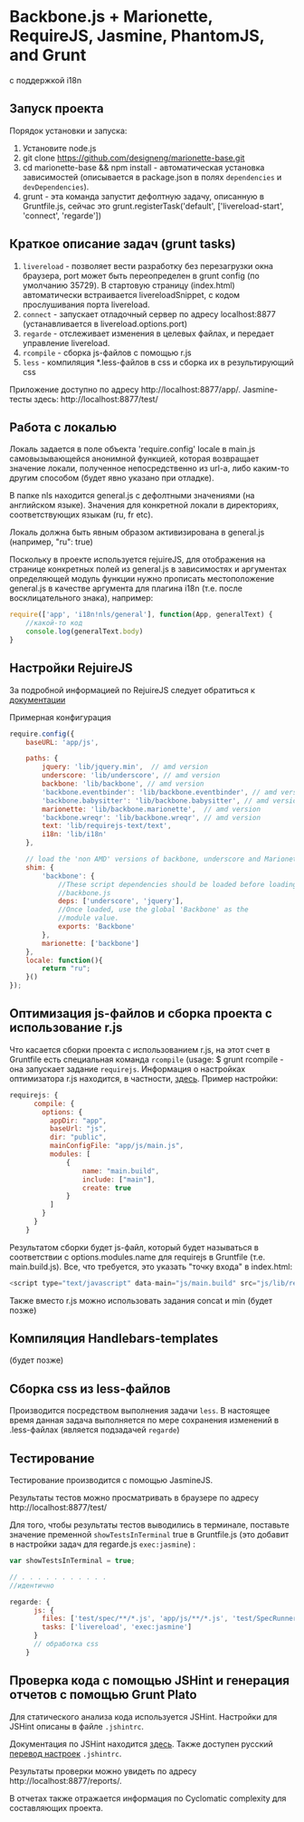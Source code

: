 # Backbone.js + Marionette, RequireJS, Jasmine, PhantomJS, and Grunt

с поддержкой i18n

## Запуск проекта

Порядок установки и запуска:

1. Установите node.js
2. git clone https://github.com/designeng/marionette-base.git
3. cd marionette-base && npm install - автоматическая установка зависимостей (описывается в package.json в полях `dependencies` и `devDependencies`).
4. grunt   - эта команда запустит дефолтную задачу, описанную в Gruntfile.js, сейчас это grunt.registerTask('default', ['livereload-start', 'connect', 'regarde'])

## Краткое описание задач (grunt tasks)

1. `livereload` - позволяет вести разработку без перезагрузки окна браузера, port может быть переопределен в grunt config (по умолчанию 35729). В стартовую страницу (index.html) автоматически встраивается livereloadSnippet, с кодом прослушивания порта livereload.
2. `connect` - запускает отладочный сервер по адресу localhost:8877 (устанавливается в livereload.options.port)
3. `regarde` - отслеживает изменения в целевых файлах, и передает управление livereload.
4. `rcompile` - сборка js-файлов с помощью r.js
5. `less` - компиляция *.less-файлов в css и сборка их в результирующий css

Приложение доступно по адресу http://localhost:8877/app/. Jasmine-тесты здесь: http://localhost:8877/test/

## Работа с локалью

Локаль задается в поле объекта 'require.config' locale в main.js самовызывающейся анонимной функцией, которая возвращает значение локали, полученное непосредственно из url-а, либо каким-то другим способом (будет явно указано при отладке).

В папке nls находится general.js с дефолтными значениями (на английском языке). Значения для конкретной локали в директориях, соответствующих языкам (ru, fr etc).

Локаль должна быть явным образом активизирована в general.js (например, "ru": true)

Поскольку в проекте используется rejuireJS, для отображения на странице конкретных полей из general.js в зависимостях и аргументах определяющей модуль функции
нужно прописать местоположение general.js в качестве аргумента для плагина i18n (т.е. после восклицательного знака), например:

```js
require(['app', 'i18n!nls/general'], function(App, generalText) {
	//какой-то код
	console.log(generalText.body)
}
```

## Настройки RejuireJS

За подробной информацией по RejuireJS следует обратиться к [документации](http://requirejs.org/docs/api.html)

Примерная конфигурация

```js
require.config({
    baseURL: 'app/js',

    paths: {
        jquery: 'lib/jquery.min',  // amd version
        underscore: 'lib/underscore', // amd version
        backbone: 'lib/backbone', // amd version        
        'backbone.eventbinder': 'lib/backbone.eventbinder', // amd version
        'backbone.babysitter': 'lib/backbone.babysitter', // amd version
        marionette: 'lib/backbone.marionette',  // amd version
        'backbone.wreqr': 'lib/backbone.wreqr', // amd version
        text: 'lib/requirejs-text/text',
        i18n: 'lib/i18n'
    },

    // load the 'non AMD' versions of backbone, underscore and Marionette
    shim: {        
        'backbone': {
            //These script dependencies should be loaded before loading
            //backbone.js
            deps: ['underscore', 'jquery'],
            //Once loaded, use the global 'Backbone' as the
            //module value.
            exports: 'Backbone'
        },
        marionette: ['backbone']
    },
    locale: function(){
        return "ru";
    }()
});
```

## Оптимизация js-файлов и сборка проекта с использование r.js

Что касается сборки проекта с использованием r.js, на этот счет в Gruntfile есть специальная команда `rcompile` (usage: $ grunt rcompile - она запускает задание
`requirejs`. Информация о настройках оптимизатора r.js находится, в частности, [здесь](http://requirejs.org/docs/faq-advanced.html). Пример настройки:

```js
requirejs: {
      compile: {
        options: {
          appDir: "app",
          baseUrl: "js",
          dir: "public",
          mainConfigFile: "app/js/main.js",
          modules: [
              {
                  name: "main.build",
                  include: ["main"],
                  create: true
              }
          ]
        }
      }
    }
```

Результатом сборки будет js-файл, который будет называться в соответствии с options.modules.name для requirejs в Gruntfile (т.е. main.build.js).
Все, что требуется, это указать "точку входа" в index.html:

```js
<script type="text/javascript" data-main="js/main.build" src="js/lib/require.js"></script>
```

Также вместо r.js можно использовать задания concat и min (будет позже)

## Компиляция Handlebars-templates

(будет позже)


## Сборка css из less-файлов

Производится посредством выполнения задачи `less`. В настоящее время данная задача выполняется по мере сохранения изменений в .less-файлах (является подзадачей `regarde`)

## Тестирование

Тестирование производится с помощью JasmineJS.

Результаты тестов можно просматривать в браузере по адресу http://localhost:8877/test/

Для того, чтобы результаты тестов выводились в терминале, поставьте значение пременной `showTestsInTerminal` true в Gruntfile.js
(это добавит в настройки задач для regarde.js `exec:jasmine`) :

```js
var showTestsInTerminal = true;

// . . . . . . . . . . . 
//идентично

regarde: {    
      js: {
        files: ['test/spec/**/*.js', 'app/js/**/*.js', 'test/SpecRunner.js', '!node_modules/**/*.js', '!app/components/**/*.js'],
        tasks: ['livereload', 'exec:jasmine']
      }
      // обработка css 
    }
```

<!-- TO DO: tests coverage -->

## Проверка кода с помощью JSHint и генерация отчетов с помощью Grunt Plato

Для статического анализа кода используется JSHint. Настройки для JSHint описаны в файле `.jshintrc`.

Документация по JSHint находится [здесь](http://www.jshint.com/docs/). Также доступен русский [перевод настроек](http://lugnsk.org/lugnskru/2012/04/jshint-povyishaem-kachestvo-javascript-koda.html) `.jshintrc`.

Результаты проверки можно увидеть по адресу http://localhost:8877/reports/.


В отчетах также отражается информация по Cyclomatic complexity для составляющих проекта.



